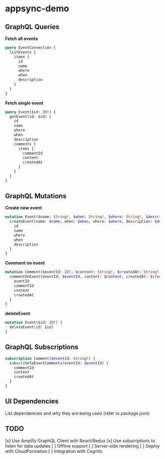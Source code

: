 # appsync-demo

## GraphQL Queries

**Fetch all events**

```graphql
query EventConnection {
  listEvents {
    items {
      id
      name
      where
      when
      description
    }
  }
}
```

**Fetch single event**

```graphql
query Event($id: ID!) {
  getEvent(id: $id) {
    id
    name
    where
    when
    description
    comments {
      items {
        commentId
        content
        createdAt
      }
    }
  }
}
```

## GraphQL Mutations

**Create new event**

```graphql
mutation Event($name: String!, $when: String!, $where: String!, $description: String!) {
  createEvent(name: $name, when: $when, where: $where, description: $description) {
    id
    name
    where
    when
    description
  }
}
```

**Comment on event**

```graphql
mutation Comment($eventId: ID!, $content: String!, $createdAt: String!) {
  commentOnEvent(eventId: $eventId, content: $content, createdAt: $createdAt) {
    eventId
    commentId
    content
    createdAt
  }
}
```

**deleteEvent**

```graphql
mutation Event($id: ID!) {
  deleteEvent(id: $id)
}
```

## GraphQL Subscriptions

```graphql
subscription Comment($eventId: String!) {
  subscribeToEventComments(eventId: $eventId) {
    commentId
    content
    createdAt
  }
}
```

## UI Dependencies

List dependencies and why they are being used (refer to package.json)

## TODO

[x] Use Amplify GraphQL Client with React/Redux
[x] Use subscriptions to listen for data updates
[ ] Offline support
[ ] Server-side rendering
[ ] Deploy with CloudFormation
[ ] Integration with Cognito

